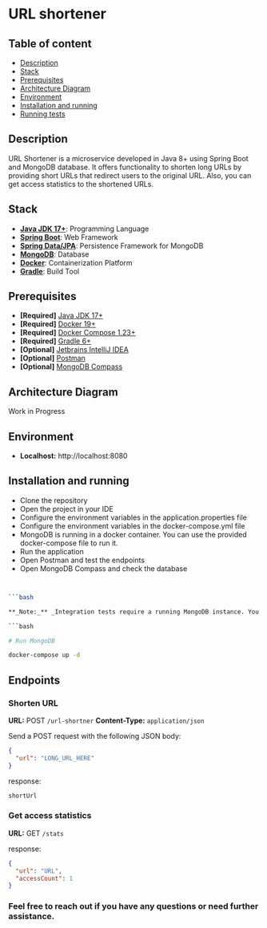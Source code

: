# URL shortener

## Table of content

- [Description](#description)
- [Stack](#stack)
- [Prerequisites](#prerequisites)
- [Architecture Diagram](#architecture-diagram)
- [Environment](#environment)
- [Installation and running](#installation-and-running)
- [Running tests](#running-tests)

## Description

URL Shortener is a microservice developed in Java 8+ using Spring Boot and MongoDB database. It offers functionality to shorten long URLs by providing short URLs that redirect users to the original URL. Also, you can get access statistics to the shortened URLs.

## Stack

- **[Java JDK 17+](https://www.oracle.com/java/technologies/javase-jdk11-downloads.html)**: Programming Language
- **[Spring Boot](https://spring.io/projects/spring-boot)**: Web Framework
- **[Spring Data/JPA](https://spring.io/projects/spring-data-jpa)**: Persistence Framework for MongoDB
- **[MongoDB](https://www.mongodb.com/)**: Database
- **[Docker](https://www.docker.com/)**: Containerization Platform
- **[Gradle](https://gradle.org/)**: Build Tool

## Prerequisites

- **[Required]** [Java JDK 17+](https://www.oracle.com/java/technologies/javase-jdk11-downloads.html)
- **[Required]** [Docker 19+](https://docs.docker.com/install/)
- **[Required]** [Docker Compose 1.23+](https://docs.docker.com/compose/install/#install-compose)
- **[Required]** [Gradle 6+](https://gradle.org/install/)
- **[Optional]** [Jetbrains IntelliJ IDEA](https://www.jetbrains.com/idea/download/#section=linux)
- **[Optional]** [Postman](https://www.postman.com/downloads/)
- **[Optional]** [MongoDB Compass](https://www.mongodb.com/products/compass)

## Architecture Diagram

Work in Progress

## Environment

- **Localhost:** http://localhost:8080

## Installation and running

- Clone the repository
- Open the project in your IDE
- Configure the environment variables in the application.properties file
- Configure the environment variables in the docker-compose.yml file
- MongoDB is running in a docker container. You can use the provided docker-compose file to run it.
- Run the application
- Open Postman and test the endpoints
- Open MongoDB Compass and check the database

```bash


```bash

**_Note:_** _Integration tests require a running MongoDB instance. You can use the provided docker-compose file to run it._

```bash

# Run MongoDB

docker-compose up -d

```

## **Endpoints**

### Shorten URL

**URL:** POST `/url-shortner`
**Content-Type:** `application/json`

Send a POST request with the following JSON body:

```json
{
  "url": "LONG_URL_HERE"
}
```

response:

```
shortUrl

```

### Get access statistics

**URL:** GET `/stats`

response:

```json
{
  "url": "URL",
  "accessCount": 1
}
```

### Feel free to reach out if you have any questions or need further assistance.

